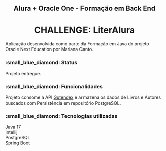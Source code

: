 <h2 align="center"> Alura + Oracle One - Formação em Back End  </h2>
<h1 align="center"> CHALLENGE: LiterAlura </h1>

Aplicação desenvolvida como parte da Formação em Java do projeto Oracle Next Education por Mariana Canto.

<h3>:small_blue_diamond: Status </h3>
Projeto entregue.

<h3>:small_blue_diamond: Funcionalidades </h3>
Projeto consome a API <a href="[www.exchangerate-api.com/docs/overview](https://gutendex.com/)">Gutendex</a> e armazena os dados de Livros e Autores buscados com Persistência em repositório PostgreSQL.

<h3>:small_blue_diamond: Tecnologias utilizadas </h3>
Java 17
<br>Intellij
<br>PostgreSQL
<br> Spring Boot
